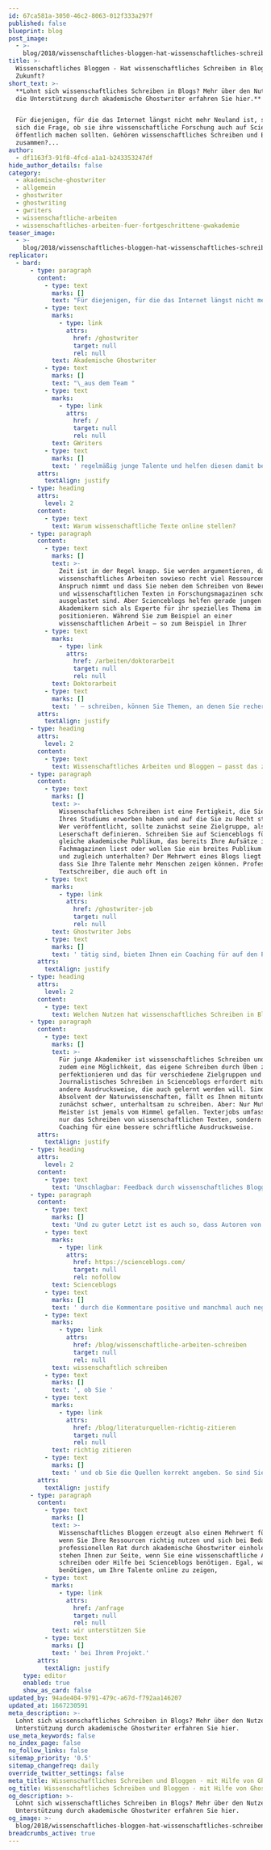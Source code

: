 ```yaml
---
id: 67ca581a-3050-46c2-8063-012f333a297f
published: false
blueprint: blog
post_image:
  - >-
    blog/2018/wissenschaftliches-bloggen-hat-wissenschaftliches-schreiben-in-blogs-eine-zukunft/2018-10-16-Mirja_Dahlmann-GW-Wissenschaftliches_Bloggen_Visual-e1540295020524.jpg
title: >-
  Wissenschaftliches Bloggen - Hat wissenschaftliches Schreiben in Blogs eine
  Zukunft?
short_text: >-
  **Lohnt sich wissenschaftliches Schreiben in Blogs? Mehr über den Nutzen und
  die Unterstützung durch akademische Ghostwriter erfahren Sie hier.**


  Für diejenigen, für die das Internet längst nicht mehr Neuland ist, stellt
  sich die Frage, ob sie ihre wissenschaftliche Forschung auch auf Scienceblogs
  öffentlich machen sollten. Gehören wissenschaftliches Schreiben und Bloggen
  zusammen?...
author:
  - df1163f3-91f8-4fcd-a1a1-b243353247df
hide_author_details: false
category:
  - akademische-ghostwriter
  - allgemein
  - ghostwriter
  - ghostwriting
  - gwriters
  - wissenschaftliche-arbeiten
  - wissenschaftliches-arbeiten-fuer-fortgeschrittene-gwakademie
teaser_image:
  - >-
    blog/2018/wissenschaftliches-bloggen-hat-wissenschaftliches-schreiben-in-blogs-eine-zukunft/2018-10-16-Mirja_Dahlmann-GW-Wissenschaftliches_Bloggen_Visual-e1540295020524.jpg
replicator:
  - bard:
      - type: paragraph
        content:
          - type: text
            marks: []
            text: "Für diejenigen, für die das Internet längst nicht mehr Neuland ist, stellt sich die Frage, ob sie ihre wissenschaftliche Forschung auch auf Scienceblogs öffentlich machen sollten. Gehören wissenschaftliches Schreiben und Bloggen zusammen? Wir sagen ja; und darüber hinaus unterstützen\_"
          - type: text
            marks:
              - type: link
                attrs:
                  href: /ghostwriter
                  target: null
                  rel: null
            text: Akademische Ghostwriter
          - type: text
            marks: []
            text: "\_aus dem Team "
          - type: text
            marks:
              - type: link
                attrs:
                  href: /
                  target: null
                  rel: null
            text: GWriters
          - type: text
            marks: []
            text: ' regelmäßig junge Talente und helfen diesen damit beim beruflichen Einstieg und dem Aufbau ihrer Karriere!'
        attrs:
          textAlign: justify
      - type: heading
        attrs:
          level: 2
        content:
          - type: text
            text: Warum wissenschaftliche Texte online stellen?
      - type: paragraph
        content:
          - type: text
            marks: []
            text: >-
              Zeit ist in der Regel knapp. Sie werden argumentieren, dass
              wissenschaftliches Arbeiten sowieso recht viel Ressourcen in
              Anspruch nimmt und dass Sie neben dem Schreiben von Bewerbungen
              und wissenschaftlichen Texten in Forschungsmagazinen schon
              ausgelastet sind. Aber Scienceblogs helfen gerade jungen
              Akademikern sich als Experte für ihr spezielles Thema im Netz zu
              positionieren. Während Sie zum Beispiel an einer
              wissenschaftlichen Arbeit – so zum Beispiel in Ihrer 
          - type: text
            marks:
              - type: link
                attrs:
                  href: /arbeiten/doktorarbeit
                  target: null
                  rel: null
            text: Doktorarbeit
          - type: text
            marks: []
            text: ' – schreiben, können Sie Themen, an denen Sie recherchieren, in Ausschnitten veröffentlichen. Wenn Sie zum Beispiel Experte für Sprachvermittlung sind und regelmäßig online mit gut recherchierten und fundierten Artikeln zu finden sind, werden Sie – falls eine Stelle in diesem Bereich vakant ist – bessere Chancen auf eine Anstellung oder einen Auftrag in diesem Bereich haben. Im Idealfall erinnern sich die Leser Ihres Scienceblogs an Sie, wenn eine solche Stelle zu vergeben ist. Falls Sie noch unsicher und unerfahren im Verfassen von wissenschaftlichen Artikeln sind, helfen akademische Ghostwriter.'
        attrs:
          textAlign: justify
      - type: heading
        attrs:
          level: 2
        content:
          - type: text
            text: Wissenschaftliches Arbeiten und Bloggen – passt das zusammen?
      - type: paragraph
        content:
          - type: text
            marks: []
            text: >-
              Wissenschaftliches Schreiben ist eine Fertigkeit, die Sie im Laufe
              Ihres Studiums erworben haben und auf die Sie zu Recht stolz sind.
              Wer veröffentlicht, sollte zunächst seine Zielgruppe, also seine
              Leserschaft definieren. Schreiben Sie auf Scienceblogs für das
              gleiche akademische Publikum, das bereits Ihre Aufsätze in
              Fachmagazinen liest oder wollen Sie ein breites Publikum aufklären
              und zugleich unterhalten? Der Mehrwert eines Blogs liegt darin,
              dass Sie Ihre Talente mehr Menschen zeigen können. Professionelle
              Textschreiber, die auch oft in 
          - type: text
            marks:
              - type: link
                attrs:
                  href: /ghostwriter-job
                  target: null
                  rel: null
            text: Ghostwriter Jobs
          - type: text
            marks: []
            text: ' tätig sind, bieten Ihnen ein Coaching für auf den Punkt gebrachtes wissenschaftliches Schreiben, egal, ob Sie eine spezielle Leserschaft oder die breite Masse ansprechen wollen. Akademische Ghostwriter wissen zudem, welche Methoden sich eignen, um von Suchmaschinen auch gefunden zu werden. Auf diese Weise steigern Sie Ihre Reichweite und die Chance auf gute berufliche Angebote.'
        attrs:
          textAlign: justify
      - type: heading
        attrs:
          level: 2
        content:
          - type: text
            text: Welchen Nutzen hat wissenschaftliches Schreiben in Blogs?
      - type: paragraph
        content:
          - type: text
            marks: []
            text: >-
              Für junge Akademiker ist wissenschaftliches Schreiben und Bloggen
              zudem eine Möglichkeit, das eigene Schreiben durch Üben zu
              perfektionieren und das für verschiedene Zielgruppen und Leser.
              Journalistisches Schreiben in Scienceblogs erfordert mitunter eine
              andere Ausdrucksweise, die auch gelernt werden will. Sind Sie ein
              Absolvent der Naturwissenschaften, fällt es Ihnen mitunter
              zunächst schwer, unterhaltsam zu schreiben. Aber: Nur Mut, kein
              Meister ist jemals vom Himmel gefallen. Texterjobs umfassen nicht
              nur das Schreiben von wissenschaftlichen Texten, sondern auch ein
              Coaching für eine bessere schriftliche Ausdrucksweise.
        attrs:
          textAlign: justify
      - type: heading
        attrs:
          level: 2
        content:
          - type: text
            text: 'Unschlagbar: Feedback durch wissenschaftliches Bloggen'
      - type: paragraph
        content:
          - type: text
            marks: []
            text: 'Und zu guter Letzt ist es auch so, dass Autoren von '
          - type: text
            marks:
              - type: link
                attrs:
                  href: https://scienceblogs.com/
                  target: null
                  rel: nofollow
            text: Scienceblogs
          - type: text
            marks: []
            text: ' durch die Kommentare positive und manchmal auch negative Rückmeldungen durch die Leser bekommen. Natürlich möchte man negative Kommentare durch ärgerliche Flüchtigkeitsfehler oder eine kleine Unachtsamkeit vermeiden. Sich ein erstes Feedback von einem akademischen Ghostwriter einzuholen macht daher durchaus Sinn. Diese können bereits vor der Veröffentlichung sehen, ob Sie gut und '
          - type: text
            marks:
              - type: link
                attrs:
                  href: /blog/wissenschaftliche-arbeiten-schreiben
                  target: null
                  rel: null
            text: wissenschaftlich schreiben
          - type: text
            marks: []
            text: ', ob Sie '
          - type: text
            marks:
              - type: link
                attrs:
                  href: /blog/literaturquellen-richtig-zitieren
                  target: null
                  rel: null
            text: richtig zitieren
          - type: text
            marks: []
            text: ' und ob Sie die Quellen korrekt angeben. So sind Sie gut abgesichert, wenn Sie eine wissenschaftliche Arbeit schreiben und können entspannt berufliche Kontakte knüpfen.'
        attrs:
          textAlign: justify
      - type: paragraph
        content:
          - type: text
            marks: []
            text: >-
              Wissenschaftliches Bloggen erzeugt also einen Mehrwert für Sie –
              wenn Sie Ihre Ressourcen richtig nutzen und sich bei Bedarf
              professionellen Rat durch akademische Ghostwriter einholen. Diese
              stehen Ihnen zur Seite, wenn Sie eine wissenschaftliche Arbeit
              schreiben oder Hilfe bei Scienceblogs benötigen. Egal, was Sie
              benötigen, um Ihre Talente online zu zeigen, 
          - type: text
            marks:
              - type: link
                attrs:
                  href: /anfrage
                  target: null
                  rel: null
            text: wir unterstützen Sie
          - type: text
            marks: []
            text: ' bei Ihrem Projekt.'
        attrs:
          textAlign: justify
    type: editor
    enabled: true
    show_as_card: false
updated_by: 94ade404-9791-479c-a67d-f792aa146207
updated_at: 1667230591
meta_description: >-
  Lohnt sich wissenschaftliches Schreiben in Blogs? Mehr über den Nutzen und die
  Unterstützung durch akademische Ghostwriter erfahren Sie hier.
use_meta_keywords: false
no_index_page: false
no_follow_links: false
sitemap_priority: '0.5'
sitemap_changefreq: daily
override_twitter_settings: false
meta_title: Wissenschaftliches Schreiben und Bloggen - mit Hilfe von Ghostwritern?
og_title: Wissenschaftliches Schreiben und Bloggen - mit Hilfe von Ghostwritern?
og_description: >-
  Lohnt sich wissenschaftliches Schreiben in Blogs? Mehr über den Nutzen und die
  Unterstützung durch akademische Ghostwriter erfahren Sie hier.
og_image: >-
  blog/2018/wissenschaftliches-bloggen-hat-wissenschaftliches-schreiben-in-blogs-eine-zukunft/2018-10-16-Mirja_Dahlmann-GW-Wissenschaftliches_Bloggen_Visual-e1540295020524.jpg
breadcrumbs_active: true
---
```

